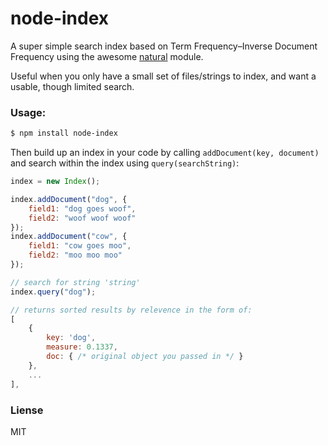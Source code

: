 # node-index
A super simple search index based on Term Frequency–Inverse Document Frequency using the
awesome [natural](https://github.com/NaturalNode/natural) module.

Useful when you only have a small set of files/strings to index, and want a usable, though
limited search.

### Usage:

```sh
$ npm install node-index
```

Then build up an index in your code by calling `addDocument(key, document)` and search
within the index using `query(searchString)`:
```javascript
index = new Index();

index.addDocument("dog", {
    field1: "dog goes woof",
    field2: "woof woof woof"
});
index.addDocument("cow", {
    field1: "cow goes moo",
    field2: "moo moo moo"
});

// search for string 'string'
index.query("dog");

// returns sorted results by relevence in the form of:
[
    {
        key: 'dog',
        measure: 0.1337,
        doc: { /* original object you passed in */ }
    },
    ...
],
```

### Liense
MIT

